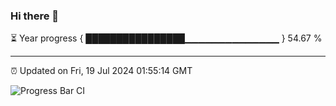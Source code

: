 ### Hi there 👋

⏳ Year progress { ████████████████▁▁▁▁▁▁▁▁▁▁▁▁▁▁ } 54.67 %

---

⏰ Updated on Fri, 19 Jul 2024 01:55:14 GMT

![Progress Bar CI](https://github.com/IshwaranRudhara/GIT-ACTION/workflows/Progress%20Bar%20CI/badge.svg)
